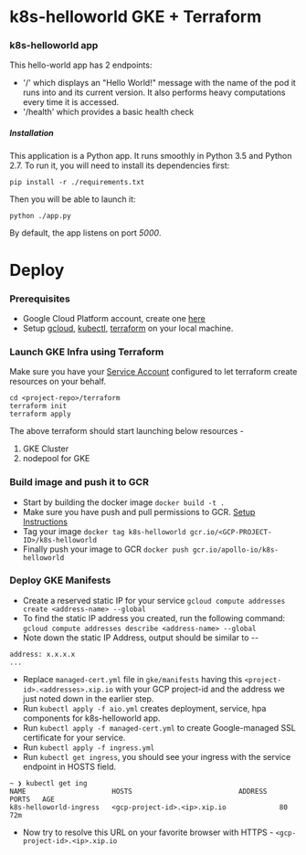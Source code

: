 # k8s-helloworld GKE + Terraform

### k8s-helloworld app
This hello-world app has 2 endpoints:
- '/' which displays an "Hello World!" message with the name of the pod it runs
    into and its current version. It also performs heavy computations every time it is accessed.
- '/health' which provides a basic health check

##### Installation

This application is a Python app. It runs smoothly in Python 3.5 and Python 2.7.
To run it, you will need to install its dependencies first:
```
pip install -r ./requirements.txt
```
Then you will be able to launch it:
```
python ./app.py
```
By default, the app listens on port *5000*.

# Deploy

### Prerequisites
- Google Cloud Platform account, create one [here](https://cloud.google.com/free)
- Setup [gcloud](https://cloud.google.com/deployment-manager/docs/step-by-step-guide/installation-and-setup), [kubectl](https://kubernetes.io/docs/tasks/tools/install-kubectl/), [terraform](https://learn.hashicorp.com/terraform/getting-started/install.html) on your local machine.

### Launch GKE Infra using Terraform
Make sure you have your [Service Account](https://cloud.google.com/iam/docs/creating-managing-service-accounts) configured to let terraform create resources on your behalf.
```
cd <project-repo>/terraform
terraform init
terraform apply
```
The above terraform should start launching below resources - 
1. GKE Cluster
2. nodepool for GKE

### Build image and push it to GCR

- Start by building the docker image `docker build -t .`
- Make sure you have push and pull permissions to GCR. [Setup Instructions](https://cloud.google.com/container-registry/docs/pushing-and-pulling)
- Tag your image `docker tag k8s-helloworld gcr.io/<GCP-PROJECT-ID>/k8s-helloworld`
- Finally push your image to GCR `docker push gcr.io/apollo-io/k8s-helloworld`

### Deploy GKE Manifests

- Create a reserved static IP for your service `gcloud compute addresses create <address-name> --global`
- To find the static IP address you created, run the following command: `gcloud compute addresses describe <address-name> --global`
- Note down the static IP Address, output should be similar to --
```
address: x.x.x.x
... 
```
- Replace `managed-cert.yml` file in `gke/manifests` having this `<project-id>.<addresses>.xip.io` with your GCP project-id and the address we just noted down in the earlier step.
- Run `kubectl apply -f aio.yml` creates deployment, service, hpa components for k8s-helloworld app.
- Run `kubectl apply -f managed-cert.yml` to create Google-managed SSL certificate for your service.
- Run `kubectl apply -f ingress.yml`
- Run `kubectl get ingress`, you should see your ingress with the service endpoint in HOSTS field.
```
~ ❯ kubectl get ing
NAME                     HOSTS                          ADDRESS   PORTS   AGE
k8s-helloworld-ingress   <gcp-project-id>.<ip>.xip.io             80      72m
```
- Now try to resolve this URL on your favorite browser with HTTPS - `<gcp-project-id>.<ip>.xip.io`
